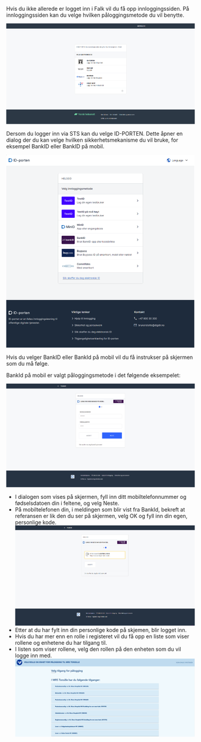 Hvis du ikke allerede er logget inn i Falk vil du få opp innloggingssiden.
På innloggingssiden kan du velge hvilken påloggingsmetode du vil benytte. 

![Siden som viser pålogging via STS](img/LoggInnSts.PNG)

Dersom du logger inn via STS kan du velge ID-PORTEN. Dette åpner en dialog der du kan velge hvilken sikkerhetsmekanisme du vil bruke, for eksempel BankID eller BankID på mobil.

![Side med dialogen som viser metoder du kan velge for å logge inn.](img\LoggInnIdp.PNG)

Hvis du velger BankID eller BankId på mobil vil du få instrukser på skjermen som du må følge. 

BankId på mobil er valgt påloggingsmetode i det følgende eksempelet: 

 ![Dialogen som viser pålogging med BankId på mobil](img\LoggInnBankid.PNG)
 - I dialogen som vises på skjermen, fyll inn ditt mobiltelefonnummer og fødselsdatoen din i feltene, og velg Neste.
 - På mobiltelefonen din, i meldingen som blir vist fra BankId, bekreft at referansen er lik den du ser på skjermen, velg OK og fyll inn din egen, personlige kode.
 ![Dialogen hos BankId som viser referansen du må bekrefte.](img\LoggInnBankidRef.PNG)
 - Etter at du har fylt inn din personlige kode på skjemen, blir logget inn. 
 - Hvis du har mer enn en rolle i registeret vil du få opp en liste som viser rollene og enhetene du har tilgang til. 
  - I listen som viser rollene, velg den rollen på den enheten som du vil logge inn med.
![Siden som viser roller du har og som du kan velge å logge inn med.](img\LoggInnRolleValg.PNG)
